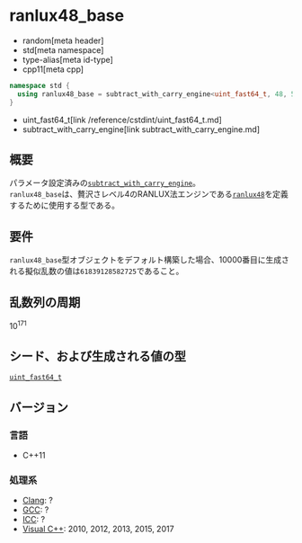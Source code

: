 # ranlux48_base
* random[meta header]
* std[meta namespace]
* type-alias[meta id-type]
* cpp11[meta cpp]

```cpp
namespace std {
  using ranlux48_base = subtract_with_carry_engine<uint_fast64_t, 48, 5, 12>;
}
```
* uint_fast64_t[link /reference/cstdint/uint_fast64_t.md]
* subtract_with_carry_engine[link subtract_with_carry_engine.md]

## 概要
パラメータ設定済みの[`subtract_with_carry_engine`](subtract_with_carry_engine.md)。  
`ranlux48_base`は、贅沢さレベル4のRANLUX法エンジンである[`ranlux48`](ranlux48.md)を定義するために使用する型である。  
  
## 要件
`ranlux48_base`型オブジェクトをデフォルト構築した場合、10000番目に生成される擬似乱数の値は`61839128582725`であること。


## 乱数列の周期
10<sup>171</sup>


## シード、および生成される値の型
[`uint_fast64_t`](/reference/cstdint/uint_fast64_t.md)


## バージョン
### 言語
- C++11

### 処理系
- [Clang](/implementation.md#clang): ?
- [GCC](/implementation.md#gcc): ?
- [ICC](/implementation.md#icc): ?
- [Visual C++](/implementation.md#visual_cpp): 2010, 2012, 2013, 2015, 2017
